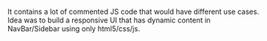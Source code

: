 It contains a lot of commented JS code that would have different use cases.
Idea was to build a responsive UI that has dynamic content in NavBar/Sidebar using only html5/css/js.

